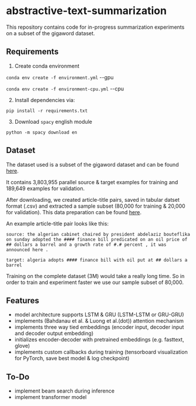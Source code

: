 # abstractive-text-summarization

This repository contains code for in-progress summarization experiments on a subset of the gigaword dataset.

Requirements
---
1. Create conda environment 

`conda env create -f environment.yml`  --gpu

`conda env create -f environment-cpu.yml`  --cpu

2. Install dependencies via:

`pip install -r requirements.txt`

3. Download `spacy` english module

`python -m spacy download en`

Dataset
--

The dataset used is a subset of the gigaword dataset and can be found [here](https://drive.google.com/file/d/0B6N7tANPyVeBNmlSX19Ld2xDU1E/view?usp=sharing).

It contains 3,803,955 parallel source & target examples for training and 189,649 examples for validation.

After downloading, we created article-title pairs, saved in tabular datset format (.csv) and extracted a sample subset (80,000 for training & 20,000 for validation). This data preparation can be found [here]().

An example article-title pair looks like this:

`source: the algerian cabinet chaired by president abdelaziz bouteflika on sunday adopted the #### finance bill predicated on an oil price of ## dollars a barrel and a growth rate of #.# percent , it was announced here .`

`target: algeria adopts #### finance bill with oil put at ## dollars a barrel`


Training on the complete dataset (3M) would take a really long time. So in order to train and experiment faster we use our sample subset of 80,000. 

Features
--
* model architecture supports LSTM & GRU (LSTM-LSTM or GRU-GRU)
* implements (Bahdanau et al. & Luong et al.(dot)) attention mechanism 
* implements three way tied embeddings (encoder input, decoder input and decoder output embedding)
* initializes encoder-decoder with pretrained embeddings (e.g. fasttext, glove)
* implements custom callbacks during training (tensorboard visualization for PyTorch, save best model & log checkpoint)

To-Do
--
* implement beam search during inference
* implement transformer model





